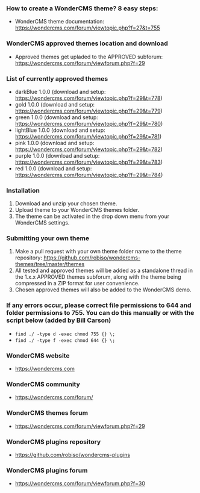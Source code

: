 ### How to create a WonderCMS theme? 8 easy steps:
- WonderCMS theme documentation: https://wondercms.com/forum/viewtopic.php?f=27&t=755

### WonderCMS approved themes location and download
- Approved themes get upladed to the APPROVED subforum: https://wondercms.com/forum/viewforum.php?f=29

### List of currently approved themes
- darkBlue 1.0.0 (download and setup: https://wondercms.com/forum/viewtopic.php?f=29&t=778)
- gold 1.0.0 (download and setup: https://wondercms.com/forum/viewtopic.php?f=29&t=779)
- green 1.0.0 (download and setup: https://wondercms.com/forum/viewtopic.php?f=29&t=780)
- lightBlue 1.0.0 (download and setup: https://wondercms.com/forum/viewtopic.php?f=29&t=781)
- pink 1.0.0 (download and setup: https://wondercms.com/forum/viewtopic.php?f=29&t=782)
- purple 1.0.0 (download and setup: https://wondercms.com/forum/viewtopic.php?f=29&t=783)
- red 1.0.0 (download and setup: https://wondercms.com/forum/viewtopic.php?f=29&t=784)

### Installation
1. Download and unzip your chosen theme.
2. Upload theme to your WonderCMS themes folder.
2. The theme can be activated in the drop down menu from your WonderCMS settings.

### Submitting your own theme
1. Make a pull request with your own theme folder name to the theme repository: https://github.com/robiso/wondercms-themes/tree/master/themes
2. All tested and approved themes will be added as a standalone thread in the 1.x.x APPROVED themes subforum, along with the theme being compressed in a ZIP format for user convenience.
3. Chosen approved themes will also be added to the WonderCMS demo.

### If any errors occur, please correct file permissions to 644 and folder permissions to 755. You can do this manually or with the script below (added by Bill Carson)
  - `find ./ -type d -exec chmod 755 {} \;`
  - `find ./ -type f -exec chmod 644 {} \;`

### WonderCMS website
- https://wondercms.com

### WonderCMS community
- https://wondercms.com/forum/

### WonderCMS themes forum
- https://wondercms.com/forum/viewforum.php?f=29

### WonderCMS plugins repository
- https://github.com/robiso/wondercms-plugins

### WonderCMS plugins forum
- https://wondercms.com/forum/viewforum.php?f=30
